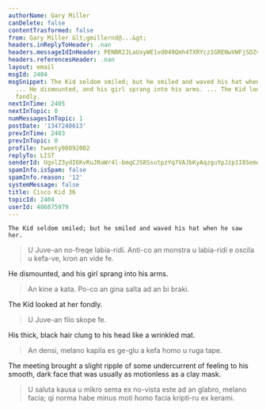 ```yaml
---
authorName: Gary Miller
canDelete: false
contentTrasformed: false
from: Gary Miller &lt;gmillernd@...&gt;
headers.inReplyToHeader: .nan
headers.messageIdInHeader: PENBR2JLaUxyWE1vd049Qmh4TXRYcz1GRENwVWFjSDZvaDU5Z1d5RWdPK1hyVFVudTBlUUBtYWlsLmdtYWlsLmNvbT4=
headers.referencesHeader: .nan
layout: email
msgId: 2404
msgSnippet: The Kid seldom smiled; but he smiled and waved his hat when he saw her.
  ... He dismounted, and his girl sprang into his arms. ... The Kid looked at her
  fondly.
nextInTime: 2405
nextInTopic: 0
numMessagesInTopic: 1
postDate: '1347240613'
prevInTime: 2403
prevInTopic: 0
profile: tweety08092002
replyTo: LIST
senderId: UgxlZ3ydI6KvRuJRaWr4l-bmqCJS8SsutpzYq7VAJbKyAqzguYpJzp1I8Semo3zQX3aIC0RoJQoclC0lnFQSTxk2XiTgqL_l
spamInfo.isSpam: false
spamInfo.reason: '12'
systemMessage: false
title: Cisco Kid 36
topicId: 2404
userId: 486875979
---
```


	The Kid seldom smiled; but he smiled and waved his hat when he saw her.
> U Juve-an no-freqe labia-ridi.  Anti-co an monstra u labia-ridi e oscila u kefa-ve, kron an vide fe.

He dismounted, and his girl sprang into his arms.
> An kine a kata.  Po-co an gina salta ad an bi braki.

The Kid looked at her fondly.
> U Juve-an filo skope fe.

His thick, black hair clung to his head like a wrinkled mat.
> An densi, melano kapila es ge-glu a kefa homo u ruga tape.

The meeting brought a slight ripple of some undercurrent of feeling to
his smooth, dark face that was usually as motionless as a clay mask.
> U saluta kausa u mikro sema ex no-vista este ad an glabro, melano facia; qi norma habe minus moti homo facia kripti-ru ex kerami.

